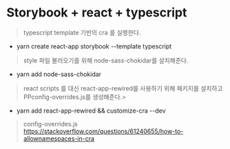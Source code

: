 #  Storybook + react + typescript

> typescript template 기반의 cra 를 실행한다.
- yarn create react-app storybook --template typescript

> style 파일 불러오기를 위해 node-sass-chokidar를 설치해준다.
- yarn add node-sass-chokidar

> react scripts 를 대신 react-app-rewired를 사용하기 위해 패키지를 설치하고 PPconfig-overrides.js를 생성해준다.>
- yarn add react-app-rewired && customize-cra --dev

> config-overrides.js
> https://stackoverflow.com/questions/61240655/how-to-allownamespaces-in-cra